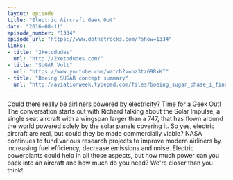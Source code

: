 ```yaml
---
layout: episode
title: "Electric Aircraft Geek Out"
date: "2016-08-11"
episode_number: "1334"
episode_url: "https://www.dotnetrocks.com/?show=1334"
links:
- title: "2ketodudes"
  url: "http://2ketodudes.com/"
- title: "SUGAR Volt"
  url: "https://www.youtube.com/watch?v=oz3tzG9RxKI"
- title: "Boeing SUGAR concept summary"
  url: "http://aviationweek.typepad.com/files/boeing_sugar_phase_i_final_review_v5.pdf"
---
```


Could there really be airliners powered by electricity? Time for a Geek Out! The conversation starts out with Richard talking about the Solar Impulse, a single seat aircraft with a wingspan larger than a 747, that has flown around the world powered solely by the solar panels covering it. So yes, electric aircraft are real, but could they be made commercially viable? NASA continues to fund various research projects to improve modern airliners by increasing fuel efficiency, decrease emissions and noise. Electric powerplants could help in all those aspects, but how much power can you pack into an aircraft and how much do you need? We're closer than you think!

